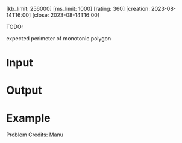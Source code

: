 [kb_limit: 256000]
[ms_limit: 1000]
[rating: 360]
[creation: 2023-08-14T16:00]
[close: 2023-08-14T16:00]

TODO: 

expected perimeter of monotonic polygon

# Input
# Output

# Example


Problem Credits: Manu